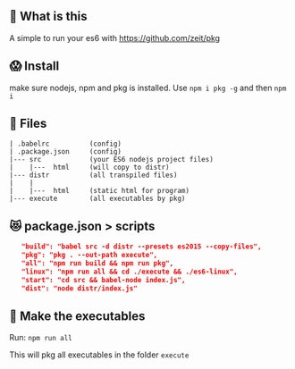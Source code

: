 ## 🤔  What is this
A simple to run your es6 with https://github.com/zeit/pkg

## 😱 Install
make sure nodejs, npm and pkg is installed. 
Use 
```npm i pkg -g``` and then ```npm i```

## 👀 Files
```
| .babelrc          (config)
| .package.json     (config)
|--- src            (your ES6 nodejs project files)
|    |---  html     (will copy to distr)
|--- distr          (all transpiled files)
|    |
|    |---  html     (static html for program)
|--- execute        (all executables by pkg)
```


## 😻 package.json > scripts
 ```json
    "build": "babel src -d distr --presets es2015 --copy-files",
    "pkg": "pkg . --out-path execute",
    "all": "npm run build && npm run pkg",
    "linux": "npm run all && cd ./execute && ./es6-linux",
    "start": "cd src && babel-node index.js",
    "dist": "node distr/index.js"
 ```

## 🤞 Make the executables
Run: ```npm run all```

This will pkg all executables in the folder ```execute```

